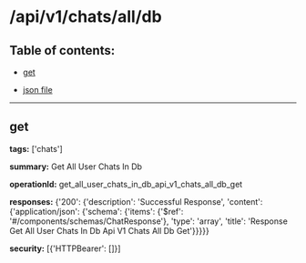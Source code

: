 # /api/v1/chats/all/db

## Table of contents:
- [get](#get)

- [json file](./_api_v1_chats_all_db.json)

---
<a name="get"></a>
## get

**tags:** ['chats']

**summary:** Get All User Chats In Db

**operationId:** get_all_user_chats_in_db_api_v1_chats_all_db_get

**responses:** {'200': {'description': 'Successful Response', 'content': {'application/json': {'schema': {'items': {'$ref': '#/components/schemas/ChatResponse'}, 'type': 'array', 'title': 'Response Get All User Chats In Db Api V1 Chats All Db Get'}}}}}

**security:** [{'HTTPBearer': []}]

